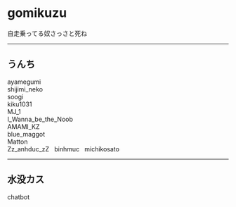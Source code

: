 # gomikuzu
自走乗ってる奴さっさと死ね


-----------------------
うんち
-----------------------
ayamegumi  
shijimi_neko  
soogi  
kiku1031  
MJ_1  
I_Wanna_be_the_Noob  
AMAMI_KZ  
blue_maggot  
Matton  
Zz_anhduc_zZ  
binhmuc  
michikosato  

----------------------
水没カス
----------------------
chatbot
